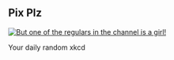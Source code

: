## Pix Plz
[![But one of the regulars in the channel is a girl!](https://imgs.xkcd.com/comics/pix_plz.png)](https://xkcd.com/322/ "But one of the regulars in the channel is a girl!")

Your daily random xkcd
